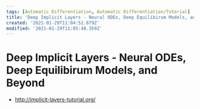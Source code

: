 ```yaml
---
tags: [Automatic Differentiation, Automatic Differentiation/Tutorial]
title: 'Deep Implicit Layers - Neural ODEs, Deep Equilibirum Models, and Beyond'
created: '2021-01-29T11:04:52.879Z'
modified: '2021-01-29T11:05:48.359Z'
---
```


# Deep Implicit Layers - Neural ODEs, Deep Equilibirum Models, and Beyond

* http://implicit-layers-tutorial.org/


